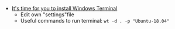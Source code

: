 
* [It's time for you to install Windows Terminal](https://www.hanselman.com/blog/its-time-for-you-to-install-windows-terminal)
   - Edit own "settings"file
   - Useful commands to run terminal: ```wt -d . -p "Ubuntu-18.04"```
